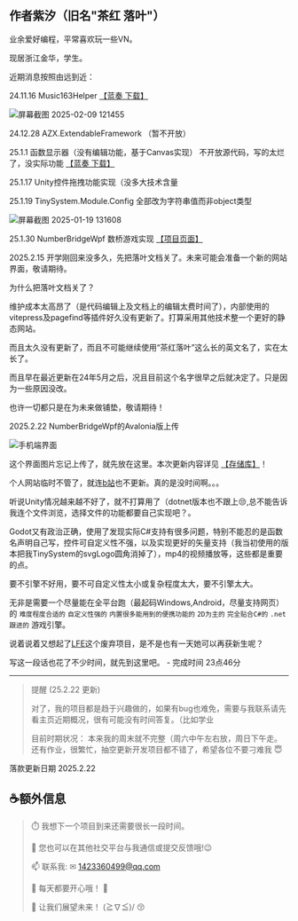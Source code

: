 ## 作者紫汐（旧名"茶红 落叶"）

业余爱好编程，平常喜欢玩一些VN。

现居浙江金华，学生。

近期消息按照由远到近：

24.11.16 Music163Helper [【蓝奏 下载】](https://orangenew24.lanzouq.com/iatGS2n8f2ef)

![屏幕截图 2025-02-09 121455](https://github.com/user-attachments/assets/d15f88aa-2fac-4dc8-9025-0e3564bf09f9)

24.12.28 AZX.ExtendableFramework （暂不开放）

25.1.1 函数显示器（没有编辑功能，基于Canvas实现） 不开放源代码，写的太烂了，没实际功能 [【蓝奏 下载】](https://orangenew24.lanzouq.com/isCvI2jkl41i)

25.1.17 Unity控件拖拽功能实现（没多大技术含量

25.1.19 TinySystem.Module.Config 全部改为字符串值而非object类型

![屏幕截图 2025-01-19 131608](https://github.com/user-attachments/assets/adc517b9-6ce2-47d5-9ebe-f7be5f815e03)

25.1.30 NumberBridgeWpf 数桥游戏实现 [【项目页面】](https://github.com/TeaRed-LeafFall/NumberBridgeWpf)

2025.2.15 开学刚回来没多久，先把落叶文档关了。未来可能会准备一个新的网站界面，敬请期待。

为什么把落叶文档关了？ 

维护成本太高昂了（是代码编辑上及文档上的编辑太费时间了），内部使用的vitepress及pagefind等插件好久没有更新了。打算采用其他技术整一个更好的静态网站。

而且太久没有更新了，而且不可能继续使用“茶红落叶”这么长的英文名了，实在太长了。

而且早在最近更新在24年5月之后，况且目前这个名字很早之后就决定了。只是因为一些原因没改。

也许一切都只是在为未来做铺垫，敬请期待！

2025.2.22 NumberBridgeWpf的Avalonia版上传

![手机端界面](https://github.com/user-attachments/assets/a16c6c5b-5473-4c1b-bd9b-847d66106c23)

这个界面图片忘记上传了，就先放在这里。本次更新内容详见 [【存储库】](https://github.com/AuthorZiXi/NumberBridgeWpf)！

个人网站临时不管了，就连[b站](https://space.bilibili.com/2039091403)也不更新。真的是没时间啊。。。

听说Unity情况越来越不好了，就不打算用了（dotnet版本也不跟上😒,总不能告诉我连个文件浏览，选择文件的功能都要自己实现吧？。

Godot又有政治正确，使用了发现实际C#支持有很多问题，特别不能忍的是函数名声明自己写，控件可自定义性不强，以及实现更好的矢量支持（我当初使用的版本把我TinySystem的svgLogo圆角消掉了），mp4的视频播放等，这些都是重要的点。

要不引擎不好用，要不可自定义性太小或复杂程度太大，要不引擎太大。

无非是需要一个尽量能在全平台跑（最起码Windows,Android，尽量支持网页）的 `难度程度合适的` `自定义性强的` `内置很多能用到的便携功能的` `2D为主的` `完全贴合C#的` `.net跟进的` 游戏引擎。

说着说着又想起了[LFE](https://github.com/AuthorZiXi/LeafFallEngine)这个废弃项目，是不是也有一天她可以再获新生呢？

写这一段话也花了不少时间，就先到这里吧。 - 完成时间 23点46分

---

> 提醒 (25.2.22 更新)
>
> 对了，我的项目都是趋于兴趣做的，如果有bug也难免，需要与我联系请先看主页近期概况，很有可能没有时间答复。（比如学业
>
> 目前时期状况： 本来我的周末就不完整（周六中午左右放，周日下午走。还有作业，很繁忙，抽空更新开发项目都不错了，希望各位不要刁难我 😇

落款更新日期 2025.2.22
 
## ☕额外信息
> 
> ⏱️ 我想下一个项目到来还需要很长一段时间。
>
> 💬 您也可以在其他社交平台与我通信或提交反馈哦!😉
>
> 📫 联系我: ✉ 1423360499@qq.com
>
> 🎇 每天都要开心哦！ 🎉
> 
> 🌈 让我们展望未来！  (≧∇≦)/ 😚


